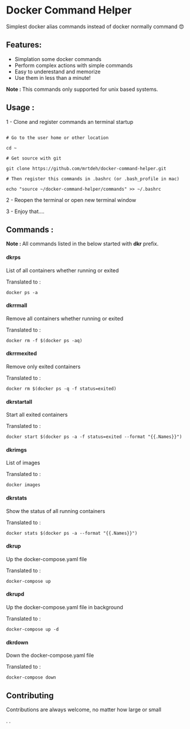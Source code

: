 # Docker Command Helper

Simplest docker alias commands instead of docker normally command :heart_eyes:




## Features:

 * Simplation some docker commands
 * Perform complex actions with simple commands
 * Easy to underestand and memorize
 * Use them in less than a minute!

<b>Note : </b>This commands only supported for unix based systems.

## Usage :

1 - Clone and register commands an terminal startup

```

# Go to the user home or other location 

cd ~

# Get source with git

git clone https://github.com/mrtdeh/docker-command-helper.git

# Then register this commands in .bashrc (or .bash_profile in mac)

echo "source ~/docker-command-helper/commands" >> ~/.bashrc

```
2 - Reopen the terminal or open new terminal window

3 - Enjoy that....


## Commands :

<b> Note : </b> All commands listed in the below started with <b>dkr</b> prefix.


 #### dkrps
 
 List of all containers whether running or exited

Translated to :
```
docker ps -a
```

 
 #### dkrrmall
 
 Remove all containers whether running or exited

Translated to :
```
docker rm -f $(docker ps -aq)
```

 
 
 
 #### dkrrmexited
 
 Remove only exited containers

Translated to :
```
docker rm $(docker ps -q -f status=exited)
```

 
 
 
 #### dkrstartall
 
 Start all exited containers

Translated to :
```
docker start $(docker ps -a -f status=exited --format "{{.Names}}")
```

 
 
 
 
 
 
 
 #### dkrimgs
 
 List of images

Translated to :
```
docker images
```

 
 
 
 
 #### dkrstats
 
 Show the status of all running containers

Translated to :
```
docker stats $(docker ps -a --format "{{.Names}}")
```

 
  
 
 
 
 #### dkrup
 
 Up the docker-compose.yaml file

Translated to :
```
docker-compose up
```

 
  
 #### dkrupd
 
 Up the docker-compose.yaml file in background

Translated to :
```
docker-compose up -d
```
 
   
 
 
 
 #### dkrdown
 
 Down the docker-compose.yaml file

Translated to :
```
docker-compose down
```

 
 
 
 
 ## Contributing
 
 Contributions are always welcome, no matter how large or small
 
 
 
 
 
 
 
 
 
 
 
 
 
 
 
 
 
 
 
 
 
 
 
 
 
 
 
 
 
.
.
